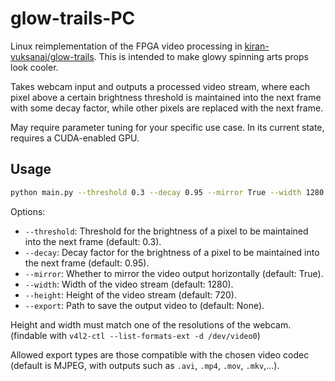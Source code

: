 # glow-trails-PC
Linux reimplementation of the FPGA video processing in [kiran-vuksanaj/glow-trails](https://github.com/kiran-vuksanaj/glow-trails). This is intended to make glowy spinning arts props look cooler.

Takes webcam input and outputs a processed video stream, where each pixel above a certain brightness threshold is maintained into the next frame with some decay factor, while other pixels are replaced with the next frame.

May require parameter tuning for your specific use case. In its current state, requires a CUDA-enabled GPU.

## Usage

```bash
python main.py --threshold 0.3 --decay 0.95 --mirror True --width 1280 --height 720 --export ~/out.avi
```

Options:
- `--threshold`: Threshold for the brightness of a pixel to be maintained into the next frame (default: 0.3).
- `--decay`: Decay factor for the brightness of a pixel to be maintained into the next frame (default: 0.95).
- `--mirror`: Whether to mirror the video output horizontally (default: True).
- `--width`: Width of the video stream (default: 1280).
- `--height`: Height of the video stream (default: 720).
- `--export`: Path to save the output video to (default: None).

Height and width must match one of the resolutions of the webcam. (findable with `v4l2-ctl --list-formats-ext -d /dev/video0`)

Allowed export types are those compatible with the chosen video codec (default is MJPEG, with outputs such as `.avi`, `.mp4`, `.mov`, `.mkv`,...).
